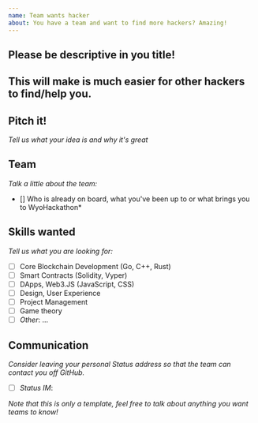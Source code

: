 ```yaml
---
name: Team wants hacker
about: You have a team and want to find more hackers? Amazing!
---
```

## Please be descriptive in you title! 
This will make is much easier for other hackers to find/help you.
---
## Pitch it!

*Tell us what your idea is and why it's great*

## Team

_Talk a little about the team:_

- [] Who is already on board, what you've been up to or what brings you to WyoHackathon*

## Skills wanted

_Tell us what you are looking for:_

- [ ] Core Blockchain Development (Go, C++, Rust)
- [ ] Smart Contracts (Solidity, Vyper)
- [ ] DApps, Web3.JS (JavaScript, CSS)
- [ ] Design, User Experience
- [ ] Project Management
- [ ] Game theory
- [ ] _Other_: ...

## Communication

_Consider leaving your personal Status address so that the team can contact you off GitHub._

- [ ] _Status IM_:

_Note that this is only a template, feel free to talk about anything you want teams to know!_
